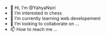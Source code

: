 - 👋 Hi, I’m @YahyaNsiri
- 👀 I’m interested in chess
- 🌱 I’m currently learning web developement
- 💞️ I’m looking to collaborate on ...
- 📫 How to reach me ...

<!---
YahyaNsiri/YahyaNsiri is a ✨ special ✨ repository because its `README.md` (this file) appears on your GitHub profile.
You can click the Preview link to take a look at your changes.
--->
